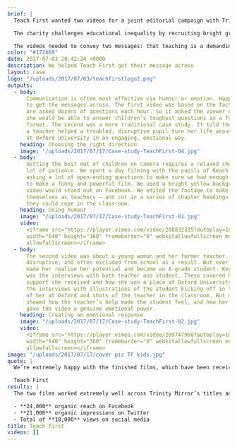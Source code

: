 ```yaml
---
brief: |
  Teach First wanted two videos for a joint editorial campaign with Trinity Mirror to encourage young people to train as teachers.

  The charity challenges educational inequality by recruiting bright graduates to work in the most deprived schools. These are all around the country, so it works with Trinity Mirror’s local titles, such as the Liverpool Echo, Nottingham Post and Birmingham Mail, to recruit for those areas.

  The videos needed to convey two messages: that teaching is a demanding and rewarding profession; and that it can change people’s lives for the better. They needed to work on the title’s websites and social media accounts – particularly Facebook – as well as the charity’s own channels. And they needed to appeal to undergraduates and recent graduates and inspire social sharing.
color: "#172b69"
date: 2017-07-03 20:42:24 +0000
description: We helped Teach First get their message across
layout: case
logo: "/uploads/2017/07/03/teachfirstlogo2.png"
outputs:
  - body:
      Communication is often most effective via humour or emotion. Happen used both
      to get the messages across. The first video was based on the fact that teachers
      are asked dozens of questions each hour. So it asked the viewer whether he or
      she would be able to answer children’s toughest questions in a fun Buzzfeed-style
      format. The second was a more traditional case study. It told the story of how
      a teacher helped a troubled, disruptive pupil turn her life around and win a place
      at Oxford University in an engaging, emotional way.
    heading: Choosing the right direction
    image: "/uploads/2017/07/17/Case-study-TeachFirst-04.jpg"
  - body:
      Getting the best out of children on camera requires a relaxed shoot and a
      lot of patience. We spent a day filming with the pupils of Reach Academy in Feltham,
      asking a lot of open-ending questions to make sure we had enough good answers
      to make a funny and powerful film. We used a bright yellow background, so the
      video would stand out on Facebook. We edited the footage to make viewers imagine
      themselves as teachers – and cut in a series of chapter headings to ask whether
      they could cope in the classroom.
    heading: Using humour
    image: "/uploads/2017/07/17/Case-study-TeachFirst-01.jpg"
    video:
      <iframe src="https://player.vimeo.com/video/208832335?autoplay=1&color=6A148F&title=0&byline=0&portrait=0"
      width="640" height="360" frameborder="0" webkitallowfullscreen mozallowfullscreen
      allowfullscreen></iframe>
  - body:
      The second video was about a young woman and her former teacher. As an immigrant, the young woman struggled to learn English and understand what was going on in the classroom. Insecure and frustrated, she was violent and
      disruptive, and often excluded from school as a result. But over time, her teacher
      made her realise her potential and become an A-grade student. Key to the video
      was the interviews with both teacher and student. These covered her angry behaviour, the
      support she received and how she won a place at Oxford University. We then cut
      the interviews with illustrations of the student kicking off in the classroom, footage
      of her at Oxford and shots of the teacher in the classroom. But most importantly, we
      showed how the teacher’s help made the student feel, and how her success made him feel. This
      gave the video a genuine emotional power.
    heading: Creating an emotional response
    image: "/uploads/2017/07/17/Case-study-TeachFirst-02.jpg"
    video:
      <iframe src="https://player.vimeo.com/video/209747968?autoplay=1&color=6A148F&title=0&byline=0&portrait=0"
      width="640" height="360" frameborder="0" webkitallowfullscreen mozallowfullscreen
      allowfullscreen></iframe>
image: "/uploads/2017/07/17/cover pic TF kids.jpg"
quote: |
  We’re extremely happy with the finished films, which have been received well by internal and external audiences. Happen Digital is professional, friendly, honest and accommodating – we would not hesitate to recommend them.

  Teach First
results: |
  The two films worked extremely well across Trinity Mirror’s titles and also proved popular on the social accounts of Teach First. Teach First was so pleased with the figures that it plans to put spend behind the videos when it starts to push teacher recruitment again.

  - **24,000** organic reach on Facebook
  - **21,000** organic impressions on Twitter
  - Total of **18,000** views on social media
title: Teach first
videos: []
---
```

